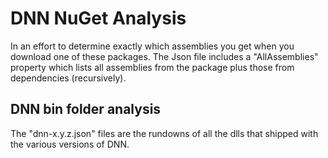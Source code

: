 # DNN NuGet Analysis
In an effort to determine exactly which assemblies you get when you download one of these packages. 
The Json file includes a "AllAssemblies" property which lists all assemblies from the package plus those
from dependencies (recursively).

## DNN bin folder analysis
The "dnn-x.y.z.json" files are the rundowns of all the dlls that shipped with the various versions of DNN.


